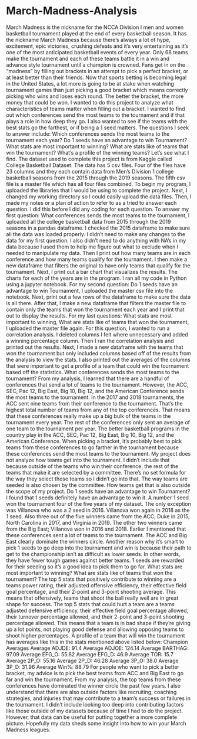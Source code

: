 # March-Madness-Analysis
   March Madness is the nickname for the NCCA Division I men and women basketball tournament played at the end of every basketball season. 
It has the nickname March Madness because there’s always a lot of hype, excitement, epic victories, crushing defeats and it’s very 
entertaining as it’s one of the most anticipated basketball events of every year. 
Only 68 teams make the tournament and each of these teams battle it in a win and advance style tournament until a champion is crowned. 
Fans get in on the “madness” by filling out brackets in an attempt to pick a perfect bracket, or at least better than their friends. 
Now that sports betting is becoming legal in the United States, a lot more is going to be at stake when watching tournament games than 
just picking a good bracket which means correctly picking who wins and loses each round. 
The better the bracket, the more money that could be won. I wanted to do this project to analyze what characteristics of teams matter 
when filling out a bracket. 
I wanted to find out which conferences send the most teams to the tournament and if that plays a role in how deep they go. 
I also wanted to see if the teams with the best stats go the farthest, or if being a 1 seed matters. 
The questions I seek to answer include: Which conferences sends the most teams to the tournament each year? 
Do 1 seeds have an advantage to win Tournament? What stats are most important to winning? 
What are stats like of teams that win the tournament? 
What’s a profile of the winning teams? Let’s see what I find.
  The dataset used to complete this project is from Kaggle called College Basketball Dataset. The data has 5 csv files. Four of the files have 23 columns and they each contain data from Men’s Division 1 college basketball seasons from the 2015 through the 2019 seasons. 
The fifth csv file is a master file which has all four files combined.
  To begin my program, I uploaded the libraries that I would be using to complete the project. Next, I changed my working directory so I could easily upload the data files. Then, I made my notes or a plan of action to refer to as a tried to answer each question. I did this before I did any coding for each question. To answer my first question: What conferences sends the most teams to the tournament, I uploaded all the college basketball data from 2015 through the 2019 seasons in a pandas dataframe. I checked the 2015 dataframe to make sure all the data was loaded properly. I didn’t need to make any changes to the data for my first question. I also didn’t need to do anything with NA’s in my data because I used them to help me figure out what to exclude when I needed to manipulate my data. Then I print out how many teams are in each conference and how many teams qualify for the tournament. I then make a new dataframe that filters the original to have only teams that qualify for the tournament. Next, I print out a bar chart that visualizes the results. The charts for each of the years are in the program. I ran all my code in Python using a jupyter notebook.
  For my second question: Do 1 seeds have an advantage to win Tournament, I uploaded the master csv file into the notebook. Next, print out a few rows of the dataframe to make sure the data is all there. After that, I make a new dataframe that filters the master file to contain only the teams that won the tournament each year and I print that out to display the results. For my last questions: What stats are most important to winning, What are stats like of teams that won the tournament, I uploaded the master file again. For this question, I wanted to run a correlation analysis. I deleted columns I felt where unnecessary and added a winning percentage column. Then I ran the correlation analysis and printed out the results. Next, I made a new dataframe with the teams that won the tournament but only included columns based off of the results from the analysis to view the stats. I also printed out the averages of the columns that were important to get a profile of a team that could win the tournament based off the statistics.
  What conferences sends the most teams to the tournament? From my analysis, I learned that there are a handful of conferences that send a lot of teams to the tournament. However,  the ACC, SEC, Pac 12, Big East, Big 10, Big 12, and the American Conference sends the most teams to the tournament. In the 2017 and 2018 tournaments, the ACC sent nine teams from their conference to the tournament. That’s the highest total number of teams from any of the top conferences. That means that these conferences really make up a big bulk of the teams in the tournament every year. The rest of the conferences only sent an average of one team to the tournament per year. The better basketball programs in the country play in the ACC, SEC, Pac 12, Big East, Big 10, Big 12, and the American Conference. When picking a bracket, it’s probably best to pick teams from these conferences to go farther in the tournament because these conferences send the most teams to the tournament. My project does not analyze how teams get into the tournament. I didn’t include that because outside of the teams who win their conference, the rest of the teams that make it are selected by a committee. There’s no set formula for the way they select those teams so I didn’t go into that. The way teams are seeded is also chosen by the committee. How teams get that is also outside the scope of my project.
  Do 1 seeds have an advantage to win Tournament? I found that 1 seeds definitely have an advantage to win it.  A number 1 seed won the tournament four of the five years of my dataset. The only exception was Villanova who was a 2 seed in 2016. Villanova won again in 2018 as the 1 seed. Also three out of the five winners came from the ACC; Duke in 2015, North Carolina in 2017, and Virginia in 2019. The other two winners came from the Big East; Villanova won in 2016 and 2018. Earlier I mentioned that these conferences sent a lot of teams to the tournament. The ACC and Big East clearly dominate the winners circle. Another reason why it’s smart to pick 1 seeds to go deep into the tournament and win is because their path to get to the championship isn’t as difficult as lower seeds. In other words, they have fewer tough games against better teams. 1 seeds are rewarded for their seeding so it’s a good idea to pick them to go far.
  What stats are most important to winning? What are stats like of teams that won the tournament? The top 5 stats that positively contribute to winning are a teams power rating, their adjusted offensive efficiency, their effective field goal percentage, and their 2-point and 3-point shooting average. This means that offensively, teams that shoot the ball really well are in great shape for success. The top 5 stats that could hurt a team are a teams adjusted defensive efficiency, their effective field goal percentage allowed, their turnover percentage allowed, and their 2-point and 3-point shooting percentage allowed. This means that a team is in bad shape if they’re giving up a lot points, not playing good defense and allowing opposing teams to shoot higher percentages. A profile of a team that will win the tournament has averages like this in the stats mentioned above listed below:
Champion Averages
Average ADJDE: 91.4
Average ADJOE: 124.14
Average BARTHAG: 97.09
Average EFG_O: 55.82
Average EFG_D: 46.9
Average TOR: 15.7
Average 2P_O: 55.16
Average 2P_D: 46.28
Average 3P_O: 38.0
Average 3P_D: 31.96
Average Win%: 88.79
  For people who want to pick a better bracket, my advice is to pick the best teams from ACC and Big East to go far and win the tournament. From my analysis, the top teams from these conferences have dominated the winner circle the past few years. I also understand that there are also outside factors like recruiting, coaching strategies, and injuries that may contribute to a team’s success or failures in the tournament. I didn’t include looking too deep into contributing factors like those outside of my datasets because of time I had to do the project. However, that data can be useful for putting together a more complete picture. Hopefully my data sheds some insight into how to win your March Madness leagues.

